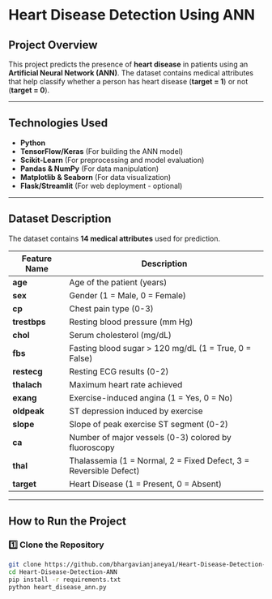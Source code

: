 # Heart Disease Detection Using ANN  

##  Project Overview  
This project predicts the presence of **heart disease** in patients using an **Artificial Neural Network (ANN)**. The dataset contains medical attributes that help classify whether a person has heart disease (**target = 1**) or not (**target = 0**).  

---

## Technologies Used  
- **Python** 
- **TensorFlow/Keras** (For building the ANN model)  
- **Scikit-Learn** (For preprocessing and model evaluation)  
- **Pandas & NumPy** (For data manipulation)  
- **Matplotlib & Seaborn** (For data visualization)  
- **Flask/Streamlit** (For web deployment - optional)  

---

##  Dataset Description  
The dataset contains **14 medical attributes** used for prediction.  

| Feature Name  | Description |
|--------------|------------|
| **age**      | Age of the patient (years) |
| **sex**      | Gender (1 = Male, 0 = Female) |
| **cp**       | Chest pain type (0-3) |
| **trestbps** | Resting blood pressure (mm Hg) |
| **chol**     | Serum cholesterol (mg/dL) |
| **fbs**      | Fasting blood sugar > 120 mg/dL (1 = True, 0 = False) |
| **restecg**  | Resting ECG results (0-2) |
| **thalach**  | Maximum heart rate achieved |
| **exang**    | Exercise-induced angina (1 = Yes, 0 = No) |
| **oldpeak**  | ST depression induced by exercise |
| **slope**    | Slope of peak exercise ST segment (0-2) |
| **ca**       | Number of major vessels (0-3) colored by fluoroscopy |
| **thal**     | Thalassemia (1 = Normal, 2 = Fixed Defect, 3 = Reversible Defect) |
| **target**   | Heart Disease (1 = Present, 0 = Absent) |

---

##  How to Run the Project  

### 1️⃣ Clone the Repository  
```bash
git clone https://github.com/bhargavianjaneya1/Heart-Disease-Detection-ANN.git
cd Heart-Disease-Detection-ANN
pip install -r requirements.txt
python heart_disease_ann.py
